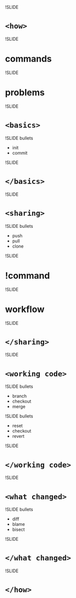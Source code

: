 !SLIDE

# `<how>`

!SLIDE

# commands

!SLIDE

# problems

!SLIDE

# `<basics>`

!SLIDE bullets

 * init
 * commit

!SLIDE

# `</basics>`

!SLIDE

# `<sharing>`

!SLIDE bullets

 * push
 * pull
 * clone

!SLIDE

# !command

!SLIDE

# workflow

!SLIDE

# `</sharing>`

!SLIDE

# `<working code>`

!SLIDE bullets

 * branch
 * checkout
 * merge

!SLIDE bullets

 * reset
 * checkout
 * revert

!SLIDE

# `</working code>`

!SLIDE

# `<what changed>`

!SLIDE bullets

 * diff
 * blame
 * bisect

!SLIDE

# `</what changed>`

!SLIDE

# `</how>`